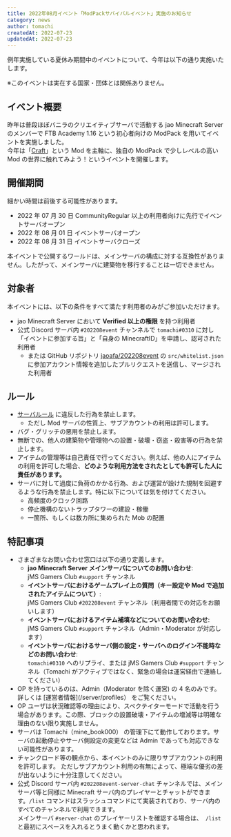 ```yaml
---
title: 2022年08月イベント「ModPackサバイバルイベント」実施のお知らせ
category: news
author: tomachi
createdAt: 2022-07-23
updatedAt: 2022-07-23
---
```


<!-- markdownlint-disable-file MD038 -->

例年実施している夏休み期間中のイベントについて、今年は以下の通り実施いたします。

※このイベントは実在する国家・団体とは関係ありません。

## イベント概要

昨年は普段ほぼバニラのクリエイティブサーバで活動する jao Minecraft Server のメンバーで FTB Academy 1.16 という初心者向けの ModPack を用いてイベントを実施しました。  
今年は「[Craft](https://www.curseforge.com/minecraft/mc-mods/create)」という Mod を主軸に、独自の ModPack で少しレベルの高い Mod の世界に触れてみよう！というイベントを開催します。

## 開催期間

細かい時間は前後する可能性があります。

- 2022 年 07 月 30 日 CommunityRegular 以上の利用者向けに先行でイベントサーバオープン
- 2022 年 08 月 01 日 イベントサーバオープン
- 2022 年 08 月 31 日 イベントサーバクローズ

本イベントで公開するワールドは、メインサーバの構成に対する互換性がありません。したがって、メインサーバに建築物を移行することは一切できません。

## 対象者

本イベントには、以下の条件をすべて満たす利用者のみがご参加いただけます。

- jao Minecraft Server において **Verified 以上の権限** を持つ利用者
- 公式 Discord サーバ内 `#202208event` チャンネルで `tomachi#0310` に対し「イベントに参加する旨」と「自身の MinecraftID」を申請し、認可された利用者
  - または GitHub リポジトリ [jaoafa/202208event](https://github.com/jaoafa/202208event) の `src/whitelist.json` に参加アカウント情報を追加したプルリクエストを送信し、マージされた利用者

## ルール

- [サーバルール](/server/rules) に違反した行為を禁止します。
  - ただし Mod サーバの性質上、サブアカウントの利用は許可します。
- バグ・グリッチの悪用を禁止します。
- 無断での、他人の建築物や管理物への設置・破壊・窃盗・殺害等の行為を禁止します。
- アイテムの管理等は自己責任で行ってください。例えば、他の人にアイテムの利用を許可した場合、**どのような利用方法をされたとしても許可した人に責任があります。**
- サーバに対して過度に負荷のかかる行為、および運営が設けた規制を回避するような行為を禁止します。特に以下については気を付けてください。
  - 高頻度のクロック回路
  - 停止機構のないトラップタワーの建設・稼働
  - 一箇所、もしくは数カ所に集められた Mob の配置

## 特記事項

- さまざまなお問い合わせ窓口は以下の通り定義します。
  - **jao Minecraft Server メインサーバについてのお問い合わせ**:  
    jMS Gamers Club `#support` チャンネル
  - **イベントサーバにおけるゲームプレイ上の質問（キー設定や Mod で追加されたアイテムについて）**:  
    jMS Gamers Club `#202208event` チャンネル（利用者間での対応をお願いします）
  - **イベントサーバにおけるアイテム補填などについてのお問い合わせ**:  
    jMS Gamers Club `#support` チャンネル（Admin・Moderator が対応します）
  - **イベントサーバにおけるサーバ側の設定・サーバへのログイン不能時などのお問い合わせ**:  
    `tomachi#0310` へのリプライ、または jMS Gamers Club `#support` チャンネル（Tomachi がアクティブではなく、緊急の場合は運営経由で連絡してください）
- OP を持っているのは、Admin（Moderator を除く運営) の 4 名のみです。詳しくは [運営者情報](/server/profiles） をご覧ください。
- OP ユーザは状況確認等の理由により、スペクテイターモードで活動を行う場合があります。この際、ブロックの設置破壊・アイテムの増減等は明確な理由のない限り実施しません。
- サーバは Tomachi（mine_book000） の管理下にて動作しております。サーバの起動停止やサーバ側設定の変更などは Admin であっても対応できない可能性があります。
- チャンクロード等の観点から、本イベントのみに限りサブアカウントの利用を許可します。
  ただしサブアカウント利用の有無によって、極端な優劣の差が出ないように十分注意してください。
- 公式 Discord サーバ内 `#202208event-server-chat` チャンネルでは、メインサーバ等と同様に Minecraft サーバ内のプレイヤーとチャットができます。`/list` コマンドはスラッシュコマンドにて実装されており、サーバ内のすべてのチャンネルで利用できます。  
  メインサーバ `#server-chat` のプレイヤーリストを確認する場合は、` /list` と最初にスペースを入れるとうまく動くかと思われます。
